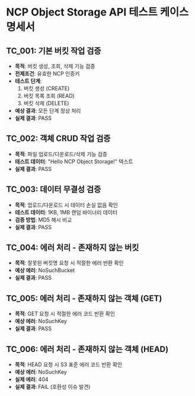 # NCP Object Storage API 테스트 케이스 명세서

## TC_001: 기본 버킷 작업 검증
- **목적**: 버킷 생성, 조회, 삭제 기능 검증
- **전제조건**: 유효한 NCP 인증키
- **테스트 단계**: 
  1. 버킷 생성 (CREATE)
  2. 버킷 목록 조회 (READ)
  3. 버킷 삭제 (DELETE)
- **예상 결과**: 모든 단계 정상 처리
- **실제 결과**: PASS

## TC_002: 객체 CRUD 작업 검증
- **목적**: 파일 업로드/다운로드/삭제 기능 검증
- **테스트 데이터**: "Hello NCP Object Storage!" 텍스트
- **실제 결과**: PASS

## TC_003: 데이터 무결성 검증
- **목적**: 업로드/다운로드 시 데이터 손실 없음 확인
- **테스트 데이터**: 1KB, 1MB 랜덤 바이너리 데이터
- **검증 방법**: MD5 해시 비교
- **실제 결과**: PASS

## TC_004: 에러 처리 - 존재하지 않는 버킷
- **목적**: 잘못된 버킷명 요청 시 적절한 에러 반환 확인
- **예상 에러**: NoSuchBucket
- **실제 결과**: PASS

## TC_005: 에러 처리 - 존재하지 않는 객체 (GET)
- **목적**: GET 요청 시 적절한 에러 코드 반환 확인
- **예상 에러**: NoSuchKey
- **실제 결과**: PASS

## TC_006: 에러 처리 - 존재하지 않는 객체 (HEAD)
- **목적**: HEAD 요청 시 S3 표준 에러 코드 반환 확인
- **예상 에러**: NoSuchKey
- **실제 에러**: 404
- **실제 결과**: FAIL (호환성 이슈 발견)